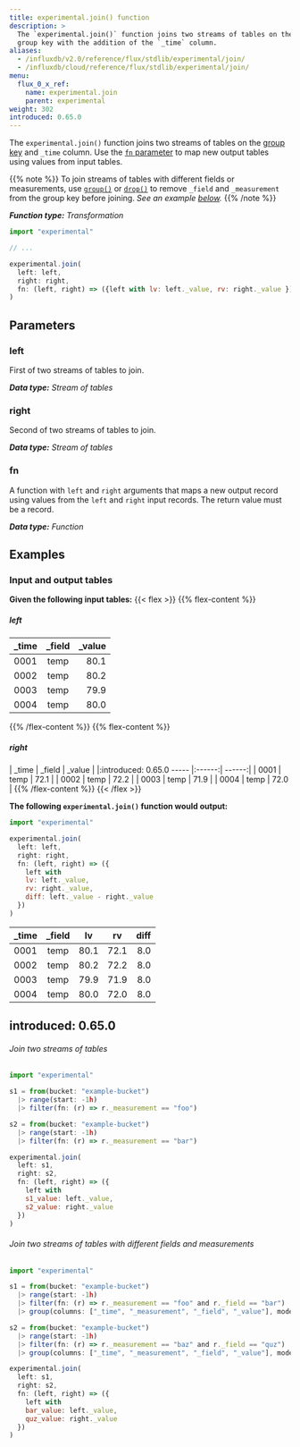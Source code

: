 ```yaml
---
title: experimental.join() function
description: >
  The `experimental.join()` function joins two streams of tables on the
  group key with the addition of the `_time` column.
aliases:
  - /influxdb/v2.0/reference/flux/stdlib/experimental/join/
  - /influxdb/cloud/reference/flux/stdlib/experimental/join/
menu:
  flux_0_x_ref:
    name: experimental.join
    parent: experimental
weight: 302
introduced: 0.65.0
---
```


The `experimental.join()` function joins two streams of tables on the
[group key](/influxdb/v2.0/reference/glossary/#group-key) and `_time` column.
Use the [`fn` parameter](#fn) to map new output tables using values from input tables.

{{% note %}}
To join streams of tables with different fields or measurements, use [`group()`](/influxdb/v2.0/reference/flux/stdlib/built-in/transformations/group/)
or [`drop()`](/influxdb/v2.0/reference/flux/stdlib/built-in/transformations/drop/) to remove
`_field` and `_measurement` from the group key before joining.
_See an example [below](#join-two-streams-of-tables-with-different-fields-and-measurements)._
{{% /note %}}

_**Function type:** Transformation_

```js
import "experimental"

// ...

experimental.join(
  left: left,
  right: right,
  fn: (left, right) => ({left with lv: left._value, rv: right._value })
)
```

## Parameters

### left
First of two streams of tables to join.

_**Data type:** Stream of tables_

### right
Second of two streams of tables to join.

_**Data type:** Stream of tables_

### fn
A function with `left` and `right` arguments that maps a new output record
using values from the `left` and `right` input records.
The return value must be a record.

_**Data type:** Function_

## Examples

### Input and output tables

**Given the following input tables:**
{{< flex >}}
{{% flex-content %}}
##### left
| _time | _field | _value |
|:----- |:------:| ------:|
| 0001  | temp   | 80.1   |
| 0002  | temp   | 80.2   |
| 0003  | temp   | 79.9   |
| 0004  | temp   | 80.0   |
{{% /flex-content %}}
{{% flex-content %}}
##### right
| _time | _field | _value |
|:introduced: 0.65.0
----- |:------:| ------:|
| 0001  | temp   | 72.1   |
| 0002  | temp   | 72.2   |
| 0003  | temp   | 71.9   |
| 0004  | temp   | 72.0   |
{{% /flex-content %}}
{{< /flex >}}

**The following `experimental.join()` function would output:**

```js
import "experimental"

experimental.join(
  left: left,
  right: right,
  fn: (left, right) => ({
    left with
    lv: left._value,
    rv: right._value,
    diff: left._value - right._value
  })
)
```

| _time | _field | lv   | rv   | diff |
|:----- |:------:|:--:  |:--:  | ----:|
| 0001  | temp   | 80.1 | 72.1 | 8.0  |
| 0002  | temp   | 80.2 | 72.2 | 8.0  |
| 0003  | temp   | 79.9 | 71.9 | 8.0  |
| 0004  | temp   | 80.0 | 72.0 | 8.0  |

introduced: 0.65.0
---

###### Join two streams of tables
```js
import "experimental"

s1 = from(bucket: "example-bucket")
  |> range(start: -1h)
  |> filter(fn: (r) => r._measurement == "foo")

s2 = from(bucket: "example-bucket")
  |> range(start: -1h)
  |> filter(fn: (r) => r._measurement == "bar")

experimental.join(
  left: s1,
  right: s2,
  fn: (left, right) => ({
    left with
    s1_value: left._value,
    s2_value: right._value
  })
)
```

###### Join two streams of tables with different fields and measurements
```js
import "experimental"

s1 = from(bucket: "example-bucket")
  |> range(start: -1h)
  |> filter(fn: (r) => r._measurement == "foo" and r._field == "bar")
  |> group(columns: ["_time", "_measurement", "_field", "_value"], mode: "except")

s2 = from(bucket: "example-bucket")
  |> range(start: -1h)
  |> filter(fn: (r) => r._measurement == "baz" and r._field == "quz")
  |> group(columns: ["_time", "_measurement", "_field", "_value"], mode: "except")

experimental.join(
  left: s1,
  right: s2,
  fn: (left, right) => ({
    left with
    bar_value: left._value,
    quz_value: right._value
  })
)
```

